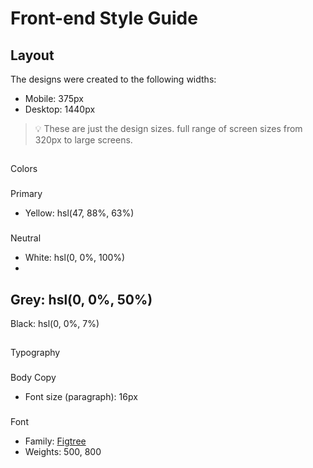 ﻿# Front-end Style Guide

## Layout

The designs were created to the following 
widths:

- Mobile: 375px
- Desktop: 1440px

> 💡
These are just the design sizes. full range of screen sizes from 320px to large screens.

## 

Colors

### 
Primary

- Yellow: hsl(47, 88%, 63%)

### 
Neutral

- White: hsl(0, 0%, 100%)
- 
Grey: hsl(0, 0%, 50%)
- 
Black: hsl(0, 0%, 7%)

## 

Typography

### 
Body Copy

- Font size (paragraph): 16px

### 
Font

- Family: [Figtree](https://fonts.google.com/specimen/Figtree)
- Weights: 500, 800

>
